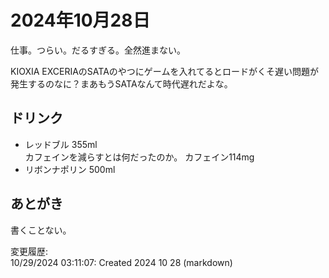 # 2024年10月28日

仕事。つらい。だるすぎる。全然進まない。

KIOXIA EXCERIAのSATAのやつにゲームを入れてるとロードがくそ遅い問題が発生するのなに？まあもうSATAなんて時代遅れだよな。

## ドリンク

- レッドブル 355ml  
カフェインを減らすとは何だったのか。
カフェイン114mg
- リボンナポリン 500ml

## あとがき

書くことない。

変更履歴:  
10/29/2024 03:11:07: Created 2024 10 28 (markdown)  
